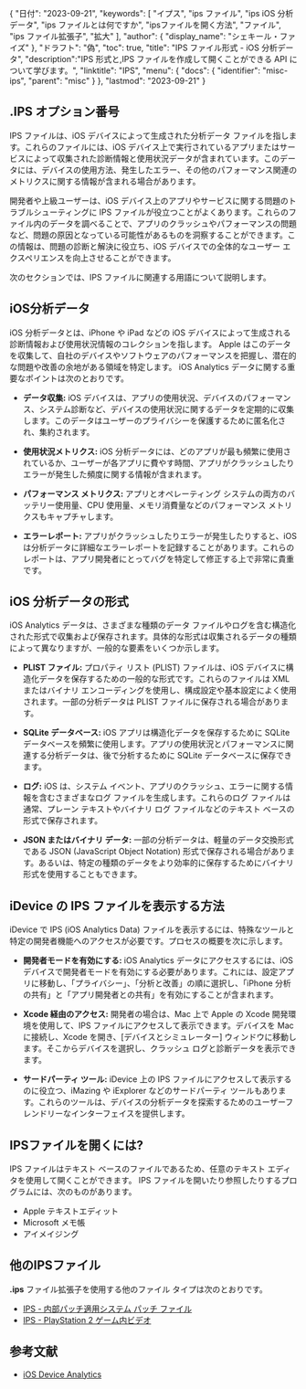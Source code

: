 {
"日付": "2023-09-21",
  "keywords": [
"イプス",
"ips ファイル",
"ips iOS 分析データ",
"ips ファイルとは何ですか",
"ipsファイルを開く方法",
"ファイル",
"ips ファイル拡張子",
"拡大"
],
  "author": {
"display_name": "シェキール・ファイズ"
},
"ドラフト": "偽",
"toc": true,
"title": "IPS ファイル形式 - iOS 分析データ",
  "description":"IPS 形式と,IPS ファイルを作成して開くことができる API について学びます。",
"linktitle": "IPS",
  "menu": {
    "docs": {
      "identifier": "misc-ips",
"parent": "misc"
}
},
"lastmod": "2023-09-21"
}

## .IPS オプション番号

IPS ファイルは、iOS デバイスによって生成された分析データ ファイルを指します。これらのファイルには、iOS デバイス上で実行されているアプリまたはサービスによって収集された診断情報と使用状況データが含まれています。このデータには、デバイスの使用方法、発生したエラー、その他のパフォーマンス関連のメトリクスに関する情報が含まれる場合があります。

開発者や上級ユーザーは、iOS デバイス上のアプリやサービスに関する問題のトラブルシューティングに IPS ファイルが役立つことがよくあります。これらのファイル内のデータを調べることで、アプリのクラッシュやパフォーマンスの問題など、問題の原因となっている可能性があるものを洞察することができます。この情報は、問題の診断と解決に役立ち、iOS デバイスでの全体的なユーザー エクスペリエンスを向上させることができます。

次のセクションでは、IPS ファイルに関連する用語について説明します。

## iOS分析データ

iOS 分析データとは、iPhone や iPad などの iOS デバイスによって生成される診断情報および使用状況情報のコレクションを指します。 Apple はこのデータを収集して、自社のデバイスやソフトウェアのパフォーマンスを把握し、潜在的な問題や改善の余地がある領域を特定します。 iOS Analytics データに関する重要なポイントは次のとおりです。

- **データ収集:** iOS デバイスは、アプリの使用状況、デバイスのパフォーマンス、システム診断など、デバイスの使用状況に関するデータを定期的に収集します。このデータはユーザーのプライバシーを保護するために匿名化され、集約されます。

- **使用状況メトリクス:** iOS 分析データには、どのアプリが最も頻繁に使用されているか、ユーザーが各アプリに費やす時間、アプリがクラッシュしたりエラーが発生した頻度に関する情報が含まれます。

- **パフォーマンス メトリクス:** アプリとオペレーティング システムの両方のバッテリー使用量、CPU 使用量、メモリ消費量などのパフォーマンス メトリクスもキャプチャします。

- **エラーレポート:** アプリがクラッシュしたりエラーが発生したりすると、iOS は分析データに詳細なエラーレポートを記録することがあります。これらのレポートは、アプリ開発者にとってバグを特定して修正する上で非常に貴重です。

## iOS 分析データの形式

iOS Analytics データは、さまざまな種類のデータ ファイルやログを含む構造化された形式で収集および保存されます。具体的な形式は収集されるデータの種類によって異なりますが、一般的な要素をいくつか示します。

- **PLIST ファイル:** プロパティ リスト (PLIST) ファイルは、iOS デバイスに構造化データを保存するための一般的な形式です。これらのファイルは XML またはバイナリ エンコーディングを使用し、構成設定や基本設定によく使用されます。一部の分析データは PLIST ファイルに保存される場合があります。

- **SQLite データベース:** iOS アプリは構造化データを保存するために SQLite データベースを頻繁に使用します。アプリの使用状況とパフォーマンスに関連する分析データは、後で分析するために SQLite データベースに保存できます。

- **ログ:** iOS は、システム イベント、アプリのクラッシュ、エラーに関する情報を含むさまざまなログ ファイルを生成します。これらのログ ファイルは通常、プレーン テキストやバイナリ ログ ファイルなどのテキスト ベースの形式で保存されます。

- **JSON またはバイナリ データ:** 一部の分析データは、軽量のデータ交換形式である JSON (JavaScript Object Notation) 形式で保存される場合があります。あるいは、特定の種類のデータをより効率的に保存するためにバイナリ形式を使用することもできます。

## iDevice の IPS ファイルを表示する方法

iDevice で IPS (iOS Analytics Data) ファイルを表示するには、特殊なツールと特定の開発者機能へのアクセスが必要です。プロセスの概要を次に示します。

- **開発者モードを有効にする:** iOS Analytics データにアクセスするには、iOS デバイスで開発者モードを有効にする必要があります。これには、設定アプリに移動し、「プライバシー」、「分析と改善」の順に選択し、「iPhone 分析の共有」と「アプリ開発者との共有」を有効にすることが含まれます。

- **Xcode 経由のアクセス:** 開発者の場合は、Mac 上で Apple の Xcode 開発環境を使用して、IPS ファイルにアクセスして表示できます。デバイスを Mac に接続し、Xcode を開き、[デバイスとシミュレーター] ウィンドウに移動します。そこからデバイスを選択し、クラッシュ ログと診断データを表示できます。

- **サードパーティ ツール:** iDevice 上の IPS ファイルにアクセスして表示するのに役立つ、iMazing や iExplorer などのサードパーティ ツールもあります。これらのツールは、デバイスの分析データを探索するためのユーザーフレンドリーなインターフェイスを提供します。

## IPSファイルを開くには?

IPS ファイルはテキスト ベースのファイルであるため、任意のテキスト エディタを使用して開くことができます。 IPS ファイルを開いたり参照したりするプログラムには、次のものがあります。

- Apple テキストエディット
- Microsoft メモ帳
- アイメイジング

## 他のIPSファイル

**.ips** ファイル拡張子を使用する他のファイル タイプは次のとおりです。

- [IPS - 内部パッチ適用システム パッチ ファイル](/ja/game/ips/)
- [IPS - PlayStation 2 ゲーム内ビデオ](/ja/game/ips-ps2/)

## 参考文献
* [iOS Device Analytics](https://www.apple.com/legal/privacy/data/en/device-analytics/)
